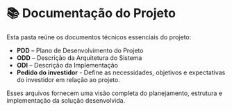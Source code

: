 # 📚 Documentação do Projeto

Esta pasta reúne os documentos técnicos essenciais do projeto:

- **PDD** – Plano de Desenvolvimento do Projeto  
- **ODD** – Descrição da Arquitetura do Sistema  
- **ODI** – Descrição da Implementação
- **Pedido do investidor** - Define as necessidades, objetivos e expectativas do investidor em relação ao projeto.

Esses arquivos fornecem uma visão completa do planejamento, estrutura e implementação da solução desenvolvida.
